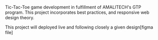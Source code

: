 Tic-Tac-Toe game development in fulfillment of AMALITECH's GTP program.
This project incorporates best practices, and responsive web design theory.

This project will deployed live and following closely a given design[figma file]